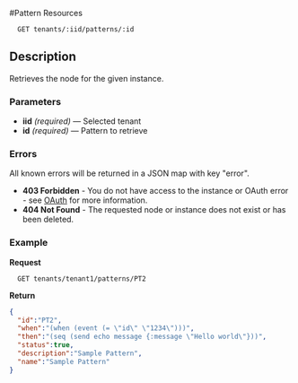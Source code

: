 #Pattern Resources

```
  GET tenants/:iid/patterns/:id
```

## Description

Retrieves the node for the given instance.



### Parameters

- **iid** _(required)_ — Selected tenant
- **id** _(required)_ — Pattern to retrieve

### Errors

All known errors will be returned in a JSON map with key "error".

- **403 Forbidden** - You do not have access to the instance or OAuth error - see [OAuth](https://github.com/userevents/charon) for more information.
- **404 Not Found** - The requested node or instance does not exist or has been deleted.

### Example

**Request**

```
  GET tenants/tenant1/patterns/PT2
```

**Return**

```json
{
  "id":"PT2",
  "when":"(when (event (= \"id\" \"1234\")))",
  "then":"(seq (send echo message {:message \"Hello world\"}))",
  "status":true,
  "description":"Sample Pattern",
  "name":"Sample Pattern"
}
```
